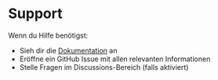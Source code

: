 # Support

Wenn du Hilfe benötigst:

- Sieh dir die [Dokumentation](https://OWNER.github.io/REPO) an
- Eröffne ein GitHub Issue mit allen relevanten Informationen
- Stelle Fragen im Discussions-Bereich (falls aktiviert)